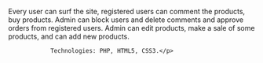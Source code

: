 <p>    Every user can surf the site, registered users	   
			 can comment the products, buy products. Admin can block users and delete	   
			 comments and approve orders from registered users. Admin can edit	   
			 products, make a sale of some products, and can add new products.
       
				Technologies: PHP, HTML5, CSS3.</p>
